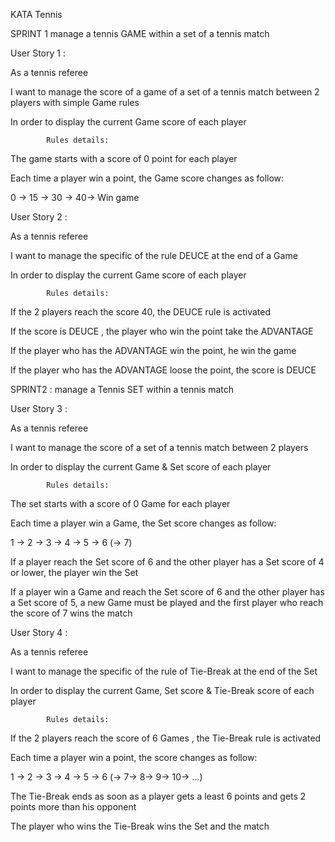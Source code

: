 KATA Tennis
 

SPRINT 1 manage a tennis GAME within a set of a tennis match

User Story 1 :

As a tennis referee

I want to manage the score of a game of a set of a tennis match between 2 players with simple Game rules

In order to display the current Game score of each player

            Rules details:

The game starts with a score of 0 point for each player

Each time a player win a point, the Game score changes as follow:

0 -> 15 -> 30 -> 40-> Win game

User Story 2 :

As a tennis referee

I want to manage the specific of the rule DEUCE at the end of a Game

In order to display the current Game score of each player

            Rules details:

If the 2 players reach the score 40, the DEUCE rule is activated

If the score is DEUCE , the player who win the point take the ADVANTAGE

If the player who has the ADVANTAGE win the point, he win the game

If the player who has the ADVANTAGE loose the point, the score is DEUCE

 

 

SPRINT2 : manage a Tennis SET within a tennis match

User Story 3 :

As a tennis referee

I want to manage the score of a set of a tennis match between 2 players

In order to display the current Game & Set score of each player

 

            Rules details:

The set starts with a score of 0 Game for each player

Each time a player win a Game, the Set score changes as follow:

1 -> 2 -> 3 -> 4 -> 5 -> 6 (-> 7)

If a player reach the Set score of 6 and the other player has a Set score of 4 or lower, the player win the Set

If a player win a Game and reach the Set score of 6 and the other player has a Set score of 5, a new Game must be played and the first player who reach the score of 7 wins the match

User Story 4 :

As a tennis referee

I want to manage the specific of the rule of Tie-Break at the end of the Set

In order to display the current Game, Set score & Tie-Break score of each player

 

            Rules details:

If the 2 players reach the score of 6 Games , the Tie-Break rule is activated

Each time a player win a point, the score changes as follow:

1 -> 2 -> 3 -> 4 -> 5 -> 6 (-> 7-> 8-> 9-> 10-> …)

The Tie-Break ends as soon as a player gets a least 6 points and gets 2 points more than his opponent

The player who wins the Tie-Break wins the Set and the match

